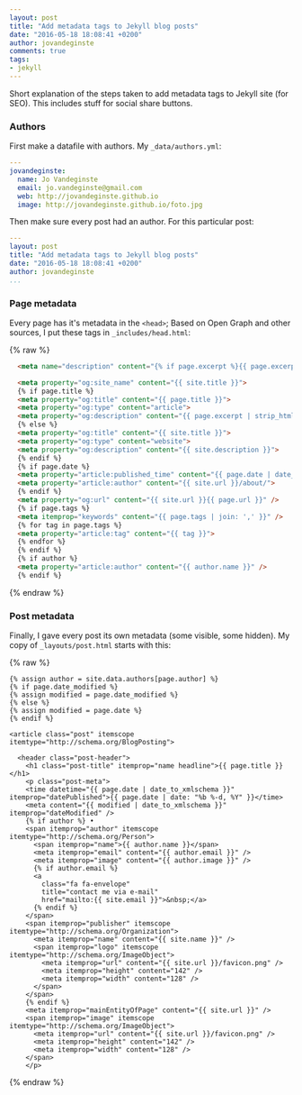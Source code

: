 ```yaml
---
layout: post
title: "Add metadata tags to Jekyll blog posts"
date: "2016-05-18 18:08:41 +0200"
author: jovandeginste
comments: true
tags:
- jekyll
---
```


Short explanation of the steps taken to add metadata tags to Jekyll site (for SEO). This includes stuff for social share buttons.

### Authors

First make a datafile with authors. My `_data/authors.yml`:

```yaml
---
jovandeginste:
  name: Jo Vandeginste
  email: jo.vandeginste@gmail.com
  web: http://jovandeginste.github.io
  image: http://jovandeginste.github.io/foto.jpg
```

Then make sure every post had an author. For this particular post:

```yaml
---
layout: post
title: "Add metadata tags to Jekyll blog posts"
date: "2016-05-18 18:08:41 +0200"
author: jovandeginste
...
```

### Page metadata

Every page has it's metadata in the `<head>`; Based on Open Graph and other sources, I put these tags in `_includes/head.html`:

{% raw %}
```html
  <meta name="description" content="{% if page.excerpt %}{{ page.excerpt | strip_html | strip_newlines | truncate: 160 }}{% else %}{{ site.description }}{% endif %}">

  <meta property="og:site_name" content="{{ site.title }}">
  {% if page.title %}
  <meta property="og:title" content="{{ page.title }}">
  <meta property="og:type" content="article">
  <meta property="og:description" content="{{ page.excerpt | strip_html }}"/>
  {% else %}
  <meta property="og:title" content="{{ site.title }}">
  <meta property="og:type" content="website">
  <meta property="og:description" content="{{ site.description }}">
  {% endif %}
  {% if page.date %}
  <meta property="article:published_time" content="{{ page.date | date_to_xmlschema }}">
  <meta property="article:author" content="{{ site.url }}/about/">
  {% endif %}
  <meta property="og:url" content="{{ site.url }}{{ page.url }}" />
  {% if page.tags %}
  <meta itemprop="keywords" content="{{ page.tags | join: ',' }}" />
  {% for tag in page.tags %}
  <meta property="article:tag" content="{{ tag }}">
  {% endfor %}
  {% endif %}
  {% if author %}
  <meta property="article:author" content="{{ author.name }}" />
  {% endif %}
```
{% endraw %}


### Post metadata

Finally, I gave every post its own metadata (some visible, some hidden). My copy of `_layouts/post.html` starts with this:

{% raw %}
```jekyll
{% assign author = site.data.authors[page.author] %}
{% if page.date_modified %}
{% assign modified = page.date_modified %}
{% else %}
{% assign modified = page.date %}
{% endif %}

<article class="post" itemscope itemtype="http://schema.org/BlogPosting">

  <header class="post-header">
    <h1 class="post-title" itemprop="name headline">{{ page.title }}</h1>
    <p class="post-meta">
    <time datetime="{{ page.date | date_to_xmlschema }}" itemprop="datePublished">{{ page.date | date: "%b %-d, %Y" }}</time>
    <meta content="{{ modified | date_to_xmlschema }}" itemprop="dateModified" />
    {% if author %} •
    <span itemprop="author" itemscope itemtype="http://schema.org/Person">
      <span itemprop="name">{{ author.name }}</span>
      <meta itemprop="email" content="{{ author.email }}" />
      <meta itemprop="image" content="{{ author.image }}" />
      {% if author.email %}
      <a
        class="fa fa-envelope"
        title="contact me via e-mail"
        href="mailto:{{ site.email }}">&nbsp;</a>
      {% endif %}
    </span>
    <span itemprop="publisher" itemscope itemtype="http://schema.org/Organization">
      <meta itemprop="name" content="{{ site.name }}" />
      <span itemprop="logo" itemscope itemtype="http://schema.org/ImageObject">
        <meta itemprop="url" content="{{ site.url }}/favicon.png" />
        <meta itemprop="height" content="142" />
        <meta itemprop="width" content="128" />
      </span>
    </span>
    {% endif %}
    <meta itemprop="mainEntityOfPage" content="{{ site.url }}" />
    <span itemprop="image" itemscope itemtype="http://schema.org/ImageObject">
      <meta itemprop="url" content="{{ site.url }}/favicon.png" />
      <meta itemprop="height" content="142" />
      <meta itemprop="width" content="128" />
    </span>
    </p>
```
{% endraw %}
